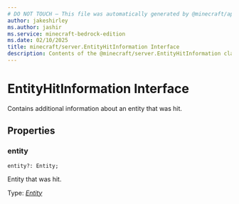 ```yaml
---
# DO NOT TOUCH — This file was automatically generated by @minecraft/api-docs-generator, to report problems file an issue at https://github.com/Mojang/minecraft-scripting-libraries
author: jakeshirley
ms.author: jashir
ms.service: minecraft-bedrock-edition
ms.date: 02/10/2025
title: minecraft/server.EntityHitInformation Interface
description: Contents of the @minecraft/server.EntityHitInformation class.
---
```

# EntityHitInformation Interface

Contains additional information about an entity that was hit.

## Properties

### **entity**
`entity?: Entity;`

Entity that was hit.

Type: [*Entity*](Entity.md)
